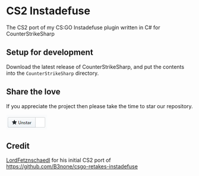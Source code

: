 # CS2 Instadefuse
The CS2 port of my CS:GO Instadefuse plugin written in C# for CounterStrikeSharp

## Setup for development
Download the latest release of CounterStrikeSharp, and put the contents into the `CounterStrikeSharp` directory.

## Share the love
If you appreciate the project then please take the time to star our repository.

![Star us](https://github.com/b3none/gdprconsent/raw/development/.github/README_ASSETS/star_us.png)

## Credit
[LordFetznschaedl](https://github.com/LordFetznschaedl) for his initial CS2 port of https://github.com/B3none/csgo-retakes-instadefuse
